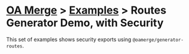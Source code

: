 # [OA Merge](../../) > [Examples](../) > Routes Generator Demo, with Security

This set of examples shows security exports using `@oamerge/generator-routes`.
